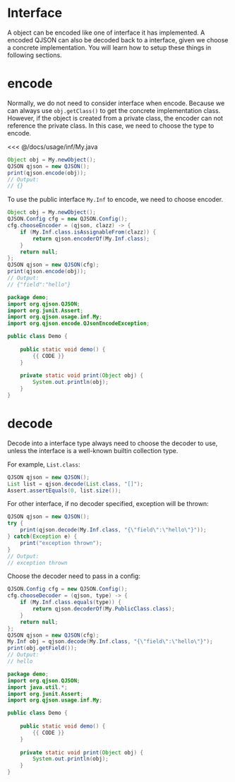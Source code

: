 # Interface

A object can be encoded like one of interface it has implemented.
A encoded QJSON can also be decoded back to a interface, given we choose a concrete implementation.
You will learn how to setup these things in following sections.

# encode

Normally, we do not need to consider interface when encode. 
Because we can always use `obj.getClass()` to get the concrete implementation class.
However, if the object is created from a private class, the encoder can not reference the private class.
In this case, we need to choose the type to encode.

<<< @/docs/usage/inf/My.java

```java
Object obj = My.newObject();
QJSON qjson = new QJSON();
print(qjson.encode(obj));
// Output:
// {}
```

To use the public interface `My.Inf` to encode, we need to choose encoder.

```java
Object obj = My.newObject();
QJSON.Config cfg = new QJSON.Config();
cfg.chooseEncoder = (qjson, clazz) -> {
    if (My.Inf.class.isAssignableFrom(clazz)) {
        return qjson.encoderOf(My.Inf.class);
    }
    return null;
};
QJSON qjson = new QJSON(cfg);
print(qjson.encode(obj));
// Output:
// {"field":"hello"}
```

<hide>

```java
package demo;
import org.qjson.QJSON;
import org.junit.Assert;
import org.qjson.usage.inf.My;
import org.qjson.encode.QJsonEncodeException;

public class Demo {
    
    public static void demo() {
        {{ CODE }}
    }
    
    private static void print(Object obj) {
        System.out.println(obj);
    }
}
```

</hide>

# decode

Decode into a interface type always need to choose the decoder to use, 
unless the interface is a well-known builtin collection type.

For example, `List.class`:

```java
QJSON qjson = new QJSON();
List list = qjson.decode(List.class, "[]");
Assert.assertEquals(0, list.size());
```

For other interface, if no decoder specified, exception will be thrown:

```java
QJSON qjson = new QJSON();
try {
    print(qjson.decode(My.Inf.class, "{\"field\":\"hello\"}"));
} catch(Exception e) {
    print("exception thrown");
}
// Output:
// exception thrown
```

Choose the decoder need to pass in a config:

```java
QJSON.Config cfg = new QJSON.Config();
cfg.chooseDecoder = (qjson, type) -> {
    if (My.Inf.class.equals(type)) {
        return qjson.decoderOf(My.PublicClass.class);
    }
    return null;
};
QJSON qjson = new QJSON(cfg);
My.Inf obj = qjson.decode(My.Inf.class, "{\"field\":\"hello\"}");
print(obj.getField());
// Output:
// hello
```

<hide>

```java
package demo;
import org.qjson.QJSON;
import java.util.*;
import org.junit.Assert;
import org.qjson.usage.inf.My;

public class Demo {
    
    public static void demo() {
        {{ CODE }}
    }
    
    private static void print(Object obj) {
        System.out.println(obj);
    }
}
```

</hide>